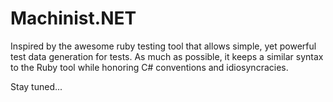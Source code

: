 Machinist.NET
============================================

Inspired by the awesome ruby testing tool that allows simple, yet powerful test data generation for tests.  As much as possible, it keeps a similar syntax to the Ruby tool while honoring C# conventions and idiosyncracies.

Stay tuned...
